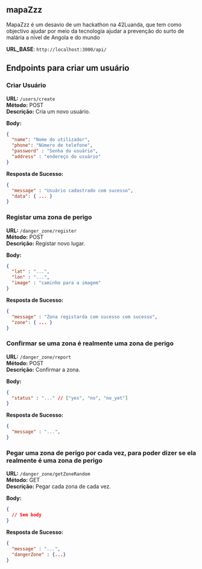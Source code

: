 ## mapaZzz

MapaZzz é um desavio de um hackathon na 42Luanda, que tem como objectivo ajudar por meio da tecnologia ajudar a prevenção do surto de malária a nível de Angola e do mundo

**URL_BASE**: `http://localhost:3000/api/`
## Endpoints para criar um usuário

### Criar Usuário

**URL:** `/users/create`  
**Método:** POST  
**Descrição:** Cria um novo usuário.  

**Body:**
```json
{
  "name": "Nome do utilizador",
  "phone": "Número de telefone",
  "password" : "Senha do usuário",
  "address" : "endereço do usuário"
}
```
**Resposta de Sucesso:**
```json
{
  "message" : "Usuário cadastrado com sucesso",
  "data": { ... }
}
```

### Registar uma zona de perigo

**URL:** `/danger_zone/register`  
**Método:** POST  
**Descrição:** Registar novo lugar.  

**Body:**
```json
{
  "lat" : "...",
  "lon" : "...",
  "image" : "caminho para a imagem"
}
```
**Resposta de Sucesso:**
```json
{
  "message" : "Zona registarda com sucesso com sucesso",
  "zone": { ... }
}
```

### Confirmar se uma zona é realmente uma zona de perigo

**URL:** `/danger_zone/report`  
**Método:** POST  
**Descrição:** Confirmar a zona.  

**Body:**
```json
{
  "status" : "..." // ["yes", "no", "no_yet"]
}
```
**Resposta de Sucesso:**
```json
{
  "message" : "...",
}
```

### Pegar uma zona de perigo por cada vez, para poder dizer se ela realmente é uma zona de perigo

**URL:** `/danger_zone/getZoneRandom`  
**Método:** GET  
**Descrição:** Pegar cada zona de cada vez.  

**Body:**
```json
{
  // Sem body
}
```
**Resposta de Sucesso:**
```json
{
  "message" : "...",
  "dangerZone" : {...}
}
```
